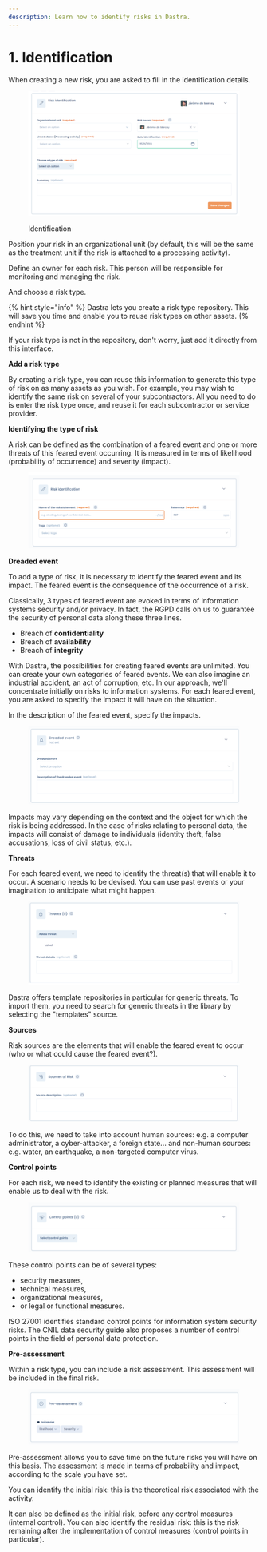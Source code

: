 ```yaml
---
description: Learn how to identify risks in Dastra.
---
```


# 1. Identification

When creating a new risk, you are asked to fill in the identification details.

<figure><img src="../../../.gitbook/assets/image (3).png" alt=""><figcaption><p>Identification</p></figcaption></figure>

Position your risk in an organizational unit (by default, this will be the same as the treatment unit if the risk is attached to a processing activity).&#x20;

Define an owner for each risk. This person will be responsible for monitoring and managing the risk.&#x20;

And choose a risk type. &#x20;

{% hint style="info" %}
Dastra lets you create a risk type repository. This will save you time and enable you to reuse risk types on other assets.
{% endhint %}

If your risk type is not in the repository, don't worry, just add it directly from this interface.&#x20;

**Add a risk type**&#x20;

By creating a risk type, you can reuse this information to generate this type of risk on as many assets as you wish. For example, you may wish to identify the same risk on several of your subcontractors. All you need to do is enter the risk type once, and reuse it for each subcontractor or service provider.

**Identifying the type of risk**&#x20;

A risk can be defined as the combination of a feared event and one or more threats of this feared event occurring. It is measured in terms of likelihood (probability of occurrence) and severity (impact).

<figure><img src="../../../.gitbook/assets/image (4).png" alt=""><figcaption></figcaption></figure>

**Dreaded event**&#x20;

To add a type of risk, it is necessary to identify the feared event and its impact. The feared event is the consequence of the occurrence of a risk.&#x20;

Classically, 3 types of feared event are evoked in terms of information systems security and/or privacy. In fact, the RGPD calls on us to guarantee the security of personal data along these three lines.&#x20;

* Breach of **confidentiality**&#x20;
* Breach of **availability**&#x20;
* Breach of **integrity**&#x20;

With Dastra, the possibilities for creating feared events are unlimited. You can create your own categories of feared events. We can also imagine an industrial accident, an act of corruption, etc. In our approach, we'll concentrate initially on risks to information systems. For each feared event, you are asked to specify the impact it will have on the situation.

In the description of the feared event, specify the impacts.

<figure><img src="../../../.gitbook/assets/image (5).png" alt=""><figcaption></figcaption></figure>

Impacts may vary depending on the context and the object for which the risk is being addressed. In the case of risks relating to personal data, the impacts will consist of damage to individuals (identity theft, false accusations, loss of civil status, etc.).&#x20;

**Threats**&#x20;

For each feared event, we need to identify the threat(s) that will enable it to occur. A scenario needs to be devised. You can use past events or your imagination to anticipate what might happen.

<figure><img src="../../../.gitbook/assets/image (7).png" alt=""><figcaption></figcaption></figure>

Dastra offers template repositories in particular for generic threats. To import them, you need to search for generic threats in the library by selecting the "templates" source.&#x20;

**Sources**&#x20;

Risk sources are the elements that will enable the feared event to occur (who or what could cause the feared event?).&#x20;

<figure><img src="../../../.gitbook/assets/image (8).png" alt=""><figcaption></figcaption></figure>

To do this, we need to take into account human sources: e.g. a computer administrator, a cyber-attacker, a foreign state... and non-human sources: e.g. water, an earthquake, a non-targeted computer virus.

**Control points**&#x20;

For each risk, we need to identify the existing or planned measures that will enable us to deal with the risk.&#x20;

<figure><img src="../../../.gitbook/assets/image (9).png" alt=""><figcaption></figcaption></figure>

These control points can be of several types:&#x20;

* security measures,&#x20;
* technical measures,&#x20;
* organizational measures,&#x20;
* or legal or functional measures.&#x20;

ISO 27001 identifies standard control points for information system security risks. The CNIL data security guide also proposes a number of control points in the field of personal data protection.

**Pre-assessment**&#x20;

Within a risk type, you can include a risk assessment. This assessment will be included in the final risk.

<figure><img src="../../../.gitbook/assets/image (10).png" alt=""><figcaption></figcaption></figure>

&#x20;Pre-assessment allows you to save time on the future risks you will have on this basis. The assessment is made in terms of probability and impact, according to the scale you have set.&#x20;

You can identify the initial risk: this is the theoretical risk associated with the activity.&#x20;

It can also be defined as the initial risk, before any control measures (internal control). You can also identify the residual risk: this is the risk remaining after the implementation of control measures (control points in particular).

